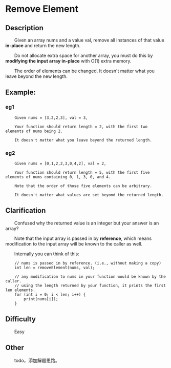 # Remove Element

## Description

&emsp;&emsp;Given an array nums and a value val, remove all instances of that value **in-place** and return the new 
length.
            
&emsp;&emsp;Do not allocate extra space for another array, you must do this by **modifying the input array in-place** 
with O(1) extra memory.
            
&emsp;&emsp;The order of elements can be changed. It doesn't matter what you leave beyond the new length.
            
## Example:

### eg1

```
    Given nums = [3,2,2,3], val = 3,
    
    Your function should return length = 2, with the first two elements of nums being 2.
    
    It doesn't matter what you leave beyond the returned length.
```

### eg2

```
    Given nums = [0,1,2,2,3,0,4,2], val = 2,
    
    Your function should return length = 5, with the first five elements of nums containing 0, 1, 3, 0, and 4.
    
    Note that the order of those five elements can be arbitrary.
    
    It doesn't matter what values are set beyond the returned length.
```

## Clarification

&emsp;&emsp;Confused why the returned value is an integer but your answer is an array?
            
&emsp;&emsp;Note that the input array is passed in by **reference**, which means modification to the input array will be known to the caller as well.
            
&emsp;&emsp;Internally you can think of this:

```
    // nums is passed in by reference. (i.e., without making a copy)
    int len = removeElement(nums, val);
    
    // any modification to nums in your function would be known by the caller.
    // using the length returned by your function, it prints the first len elements.
    for (int i = 0; i < len; i++) {
        print(nums[i]);
    }
```

## Difficulty

&emsp;&emsp;Easy

## Other

&emsp;&emsp;todo，添加解题思路。